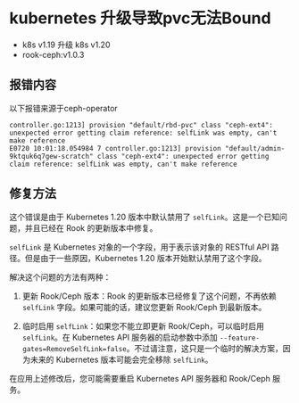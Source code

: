 # kubernetes 升级导致pvc无法Bound

- k8s v1.19 升级 k8s v1.20
- rook-ceph:v1.0.3

## 报错内容
以下报错来源于ceph-operator

```
controller.go:1213] provision "default/rbd-pvc" class "ceph-ext4": unexpected error getting claim reference: selfLink was empty, can't make reference
E0720 10:01:18.054984 7 controller.go:1213] provision "default/admin-9ktquk6q7gew-scratch" class "ceph-ext4": unexpected error getting claim reference: selfLink was empty, can't make reference
```

## 修复方法

这个错误是由于 Kubernetes 1.20 版本中默认禁用了 `selfLink`。这是一个已知问题，并且已经在 Rook 的更新版本中修复。

`selfLink` 是 Kubernetes 对象的一个字段，用于表示该对象的 RESTful API 路径。但是由于一些原因，Kubernetes 1.20 版本开始默认禁用了这个字段。

解决这个问题的方法有两种：

1. 更新 Rook/Ceph 版本：Rook 的更新版本已经修复了这个问题，不再依赖 `selfLink` 字段。如果可能的话，建议您更新 Rook/Ceph 到最新版本。

2. 临时启用 `selfLink`：如果您不能立即更新 Rook/Ceph，可以临时启用 `selfLink`。在 Kubernetes API 服务器的启动参数中添加 `--feature-gates=RemoveSelfLink=false`。不过请注意，这只是一个临时的解决方案，因为未来的 Kubernetes 版本可能会完全移除 `selfLink`。

在应用上述修改后，您可能需要重启 Kubernetes API 服务器和 Rook/Ceph 服务。

